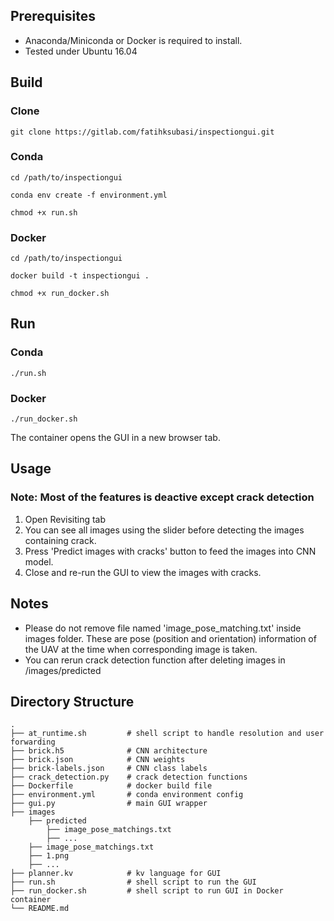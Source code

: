 
## Prerequisites

- Anaconda/Miniconda or Docker is required to install.
- Tested under Ubuntu 16.04

## Build
### Clone
```
git clone https://gitlab.com/fatihksubasi/inspectiongui.git
```
### Conda
```
cd /path/to/inspectiongui
```
```
conda env create -f environment.yml
```
```
chmod +x run.sh
```
### Docker
```
cd /path/to/inspectiongui
```
```
docker build -t inspectiongui .
```
```
chmod +x run_docker.sh
```

## Run
### Conda
```
./run.sh
```
### Docker
```
./run_docker.sh
```
The container opens the GUI in a new browser tab.

## Usage
###  Note: Most of the features is deactive except crack detection 
1. Open Revisiting tab
2. You can see all images using the slider before detecting the images containing crack.
3. Press 'Predict images with cracks' button to feed the images into CNN model.
4. Close and re-run the GUI to view the images with cracks.

## Notes
- Please do not remove file named 'image_pose_matching.txt' inside images folder. These are pose (position and orientation) information of the UAV at the time when corresponding image is taken.
- You can rerun crack detection function after deleting images in /images/predicted

## Directory Structure
    .
    ├── at_runtime.sh         # shell script to handle resolution and user forwarding
    ├── brick.h5              # CNN architecture 
    ├── brick.json            # CNN weights 
    ├── brick-labels.json     # CNN class labels
    ├── crack_detection.py    # crack detection functions 
    ├── Dockerfile            # docker build file
    ├── environment.yml       # conda environment config 
    ├── gui.py                # main GUI wrapper 
    ├── images                 
        ├── predicted
            ├── image_pose_matchings.txt
            ├── ...
        ├── image_pose_matchings.txt
        ├── 1.png
        ├── ...       
    ├── planner.kv            # kv language for GUI   
    ├── run.sh                # shell script to run the GUI
    ├── run_docker.sh         # shell script to run GUI in Docker container
    └── README.md